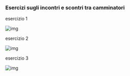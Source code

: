 ### Esercizi sugli incontri e scontri tra camminatori

esercizio 1

![img](https://raw.githubusercontent.com/peterbaru/archive/master/peterbaru/Esercizi/4_camminatori_incontriscontri/Incontri-scontri_1/img1.png)


esercizio 2

![img](https://raw.githubusercontent.com/peterbaru/archive/master/peterbaru/Esercizi/4_camminatori_incontriscontri/Incontri-scontri_2/img.png)


esercizio 3

![img](https://raw.githubusercontent.com/peterbaru/archive/master/peterbaru/Esercizi/4_camminatori_incontriscontri/Incontri-scontri_3/img.png)
